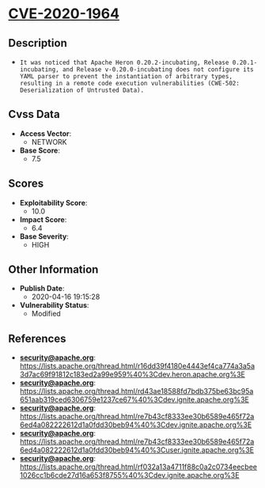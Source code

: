 
# [CVE-2020-1964](https://lists.apache.org/thread.html/r16dd39f4180e4443ef4ca774a3a5a3d7ac69f91812c183ed2a99e959%40%3Cdev.heron.apache.org%3E)

## Description

- `It was noticed that Apache Heron 0.20.2-incubating, Release 0.20.1-incubating, and Release v-0.20.0-incubating does not configure its YAML parser to prevent the instantiation of arbitrary types, resulting in a remote code execution vulnerabilities (CWE-502: Deserialization of Untrusted Data).`

## Cvss Data

- **Access Vector**:
  - NETWORK
- **Base Score**:
  - 7.5

## Scores

- **Exploitability Score**:
  - 10.0
- **Impact Score**:
  - 6.4
- **Base Severity**:
  - HIGH

## Other Information

- **Publish Date**:
  - 2020-04-16 19:15:28
- **Vulnerability Status**:
  - Modified

## References

- **security@apache.org**: https://lists.apache.org/thread.html/r16dd39f4180e4443ef4ca774a3a5a3d7ac69f91812c183ed2a99e959%40%3Cdev.heron.apache.org%3E
- **security@apache.org**: https://lists.apache.org/thread.html/rd43ae18588fd7bdb375be63bc95a651aab319ced6306759e1237ce67%40%3Cdev.ignite.apache.org%3E
- **security@apache.org**: https://lists.apache.org/thread.html/re7b43cf8333ee30b6589e465f72a6ed4a082222612d1a0fdd30beb94%40%3Cdev.ignite.apache.org%3E
- **security@apache.org**: https://lists.apache.org/thread.html/re7b43cf8333ee30b6589e465f72a6ed4a082222612d1a0fdd30beb94%40%3Cuser.ignite.apache.org%3E
- **security@apache.org**: https://lists.apache.org/thread.html/rf032a13a4711f88c0a2c0734eecbee1026cc1b6cde27d16a653f8755%40%3Cdev.ignite.apache.org%3E
